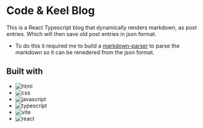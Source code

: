 # Code & Keel Blog

This is a React Typescript blog that dynamically renders markdown, as post entries. Which will then save old post entries in json format.
- To do this it required me to build a [markdown-parser](https://github.com/ChrisForti/markdown-parser) to parse the markdown so it can be renedered from the json format.

## Built with

- ![html](https://img.shields.io/badge/HTML-5-orange)
- ![css](https://img.shields.io/badge/CSS-3-blue)
- ![javascript](https://img.shields.io/badge/JavaScript-ES6-yellow)
- ![typescript](https://img.shields.io/badge/TypeScript-4.4-blue)
- ![vite](https://img.shields.io/badge/Vite-2.6-green)
- ![react](https://img.shields.io/badge/React-19-blue)
